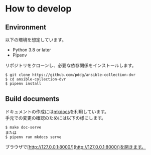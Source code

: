 # How to develop

## Environment

以下の環境を想定しています。

- Python 3.8 or later
- Pipenv

リポジトリをクローンし、必要な依存関係をインストールします。

```
$ git clone https://github.com/pddg/ansible-collection-dvr
$ cd ansible-collection-dvr
$ pipenv install
```

## Build documents

ドキュメントの作成には[mkdocs](https://github.com/mkdocs/mkdocs)を利用しています。  
手元での変更の確認のためには以下の様にします。

```
$ make doc-serve
または
$ pipenv run mkdocs serve
```

ブラウザで[http://127.0.0.1:8000/](http://127.0.0.1:8000/)を開きます。

